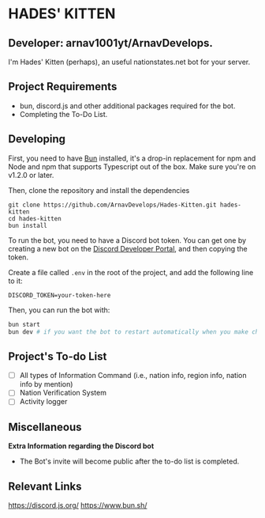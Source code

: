 # HADES' KITTEN
## Developer: arnav1001yt/ArnavDevelops.
I'm Hades' Kitten (perhaps), an useful nationstates.net bot for your server.

## Project Requirements
- bun, discord.js and other additional packages required for the bot.
- Completing the To-Do List.

## Developing

First, you need to have [Bun](https://bun.sh) installed, it's a drop-in replacement for npm and
Node and npm that supports Typescript out of the box. Make sure you're on v1.2.0 or later.

Then, clone the repository and install the dependencies
```
git clone https://github.com/ArnavDevelops/Hades-Kitten.git hades-kitten
cd hades-kitten
bun install
```

To run the bot, you need to have a Discord bot token. You can get one by creating a new bot
on the [Discord Developer Portal](https://discord.dev/), and then copying the token.

Create a file called `.env` in the root of the project, and add the following line to it:
```env
DISCORD_TOKEN=your-token-here
```

Then, you can run the bot with:
```bash
bun start
bun dev # if you want the bot to restart automatically when you make changes
```

## Project's To-do List
- [ ] All types of Information Command (i.e., nation info, region info, nation info by mention)
- [ ] Nation Verification System
- [ ] Activity logger

## Miscellaneous
**Extra Information regarding the Discord bot**
- The Bot's invite will become public after the to-do list is completed.

## Relevant Links
https://discord.js.org/
https://www.bun.sh/
